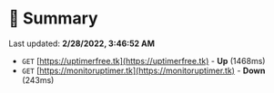 # 📖 Summary
Last updated: **2/28/2022, 3:46:52 AM**

- `GET` [https://uptimerfree.tk](https://uptimerfree.tk) - **Up** (1468ms)
- `GET` [https://monitoruptimer.tk](https://monitoruptimer.tk) - **Down** (243ms)
